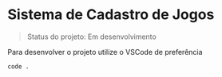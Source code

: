 # Sistema de Cadastro de Jogos #

> Status do projeto: Em desenvolvimento

Para desenvolver o projeto utilize o VSCode de preferência

```
code .

```
